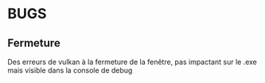 # BUGS

## Fermeture

Des erreurs de vulkan à la fermeture de la fenêtre, pas impactant sur le .exe mais visible dans la console de debug
